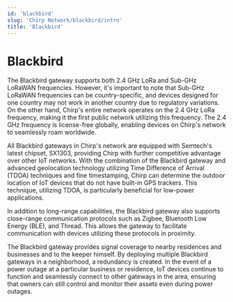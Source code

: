 ```yaml
---
id: 'blackbird'
slug: 'Chirp Network/blackbird/intro'
title: 'Blackbird'
---
```


# Blackbird

The Blackbird gateway supports both 2.4 GHz LoRa and Sub-GHz LoRaWAN frequencies. However, it's important to note that Sub-GHz LoRaWAN frequencies can be country-specific, and devices designed for one country may not work in another country due to regulatory variations. On the other hand, Chirp's entire network operates on the 2.4 GHz LoRa frequency, making it the first public network utilizing this frequency. The 2.4 GHz frequency is license-free globally, enabling devices on Chirp's network to seamlessly roam worldwide.

All Blackbird gateways in Chirp's network are equipped with Semtech's latest chipset, SX1303, providing Chirp with further competitive advantage over other IoT networks. With the combination of the Blackbird gateway and advanced geolocation technology utilizing Time Difference of Arrival (TDOA) techniques and fine timestamping, Chirp can determine the outdoor location of IoT devices that do not have built-in GPS trackers. This technique, utilizing TDOA, is particularly beneficial for low-power applications.

In addition to long-range capabilities, the Blackbird gateway also supports close-range communication protocols such as Zigbee, Bluetooth Low Energy (BLE), and Thread. This allows the gateway to facilitate communication with devices utilizing these protocols in proximity.

The Blackbird gateway provides signal coverage to nearby residences and businesses and to the keeper himself. By deploying multiple Blackbird gateways in a neighborhood, a redundancy is created. In the event of a power outage at a particular business or residence, IoT devices continue to function and seamlessly connect to other gateways in the area, ensuring that owners can still control and monitor their assets even during power outages.
